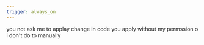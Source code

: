 ```yaml
---
trigger: always_on
---
```


you not ask me to applay change in code you apply without my permssion o i don't do to manually
